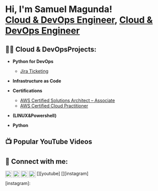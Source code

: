 <h1>Hi, I'm Samuel Magunda! <br/><a href="[https://github.com/samuelmag/]">Cloud & DevOps Engineer</a>, <a href="[https://www.linkedin.com/in/samuel-magunda-a0ab79243/]">Cloud & DevOps Engineer</a></h1>

<h2>👨‍💻 Cloud & DevOpsProjects:</h2>

- <b>Python for DevOps</b>
  - [Jira Ticketing](https://github.com/samuelmag/jira_ticket)
- <b>Infrastructure as Code </b>
 
- <b>Certifications</b>
  - [AWS Certified Solutions Architect – Associate](https://www.credly.com/badges/224236ef-9ddb-4c0e-8ec6-b9ca1be1c1d7)
  - [AWS Certified Cloud Practitioner](https://www.credly.com/badges/e28ae27d-2e87-47ad-9030-4cf17561f9b9)
  
- <b> (LINUX&Powershell)</b>
  
- <b>Python</b>


<h2>📺 Popular YouTube Videos</h2>



<h2> 🤳 Connect with me:</h2>

[<img align="left" alt="SamuelMagunda | LinkedIn" width="22px" src="https://cdn.jsdelivr.net/npm/simple-icons@v3/icons/linkedin.svg" />][linkedin]
[<img align="left" alt="SamuelMagunda | YouTube" width="22px" src="https://cdn.jsdelivr.net/npm/simple-icons@v3/icons/youtube.svg" />][youtube]
[<img align="left" alt="SamuelMagunda | Twitter" width="22px" src="https://cdn.jsdelivr.net/npm/simple-icons@v3/icons/twitter.svg" />][twitter]
[<img align="left" alt="SamuelMagunda | Instagram" width="22px" src="https://cdn.jsdelivr.net/npm/simple-icons@v3/icons/instagram.svg" />][instagram]


[linkedin]: https://www.linkedin.com/in/samuel-magunda-a0ab79243/
[twitter]: 
[youtube]: 
[instagram]: 

<!--
**joshmadakor1/joshmadakor1** is a ✨ _special_ ✨ repository because its `README.md` (this file) appears on your GitHub profile.

Here are some ideas to get you started:

- 🔭 I’m currently working on ...
- 🌱 I’m currently learning ...
- 👯 I’m looking to collaborate on ...
- 🤔 I’m looking for help with ...
- 💬 Ask me about ...
- 📫 How to reach me: ...
- 😄 Pronouns: ...
- ⚡ Fun fact: ...
-->
